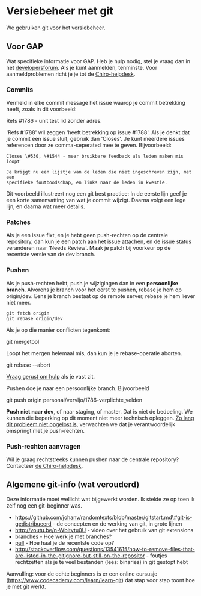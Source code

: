 Versiebeheer met git
====================

We gebruiken git voor het versiebeheer.

Voor GAP
--------

Wat specifieke informatie voor GAP. Heb je hulp nodig, stel je vraag dan
in het
[developersforum](http://websites.chiro.be/projects/gap/boards/2). Als
je kunt aanmelden, tenminste. Voor aanmeldproblemen richt je je tot de
[Chiro-helpdesk](https://chiro.be/eloket/feedback-gap).

### Commits

Vermeld in elke commit message het issue waarop je commit betrekking
heeft, zoals in dit voorbeeld:

Refs \#1786 - unit test lid zonder adres.

'Refs \#1788' wil zeggen 'heeft betrekking op issue \#1788'. Als je
denkt dat je commit een issue sluit, gebruik dan 'Closes'. Je kunt
meerdere issues referencen door ze comma-seperated mee te geven.
Bijvoorbeeld:

```
Closes \#530, \#1544 - meer bruikbare feedback als leden maken mis loopt

Je krijgt nu een lijstje van de leden die niet ingeschreven zijn, met
een
specifieke foutboodschap, en links naar de leden in kwestie.
```

Dit voorbeeld illustreert nog een git best practice: In de eerste lijn
geef je een korte samenvatting van wat je commit wijzigt. Daarna volgt
een lege lijn, en daarna wat meer details.

### Patches

Als je een issue fixt, en je hebt geen push-rechten op de centrale
repository, dan kun je een patch aan het issue attachen, en de issue
status veranderen naar 'Needs Review'. Maak je patch bij voorkeur op de
recentste versie van de dev branch.

### Pushen

Als je push-rechten hebt, push je wijzigingen dan in een **persoonlijke
branch**. Alvorens je branch voor het eerst te pushen, rebase je hem op
origin/dev. Eens je branch bestaat op de remote server, rebase je hem
liever niet meer.

```
git fetch origin
git rebase origin/dev
```

Als je op die manier conflicten tegenkomt:

git mergetool

Loopt het mergen helemaal mis, dan kun je je rebase-operatie aborten.

git rebase --abort

[Vraag gerust om hulp](http://websites.chiro.be/projects/gap/boards/2)
als je vast zit.

Pushen doe je naar een persoonlijke branch. Bijvoorbeeld

git push origin personal/vervljo/1786-verplichte\_velden

**Push niet naar dev**, of naar staging, of master. Dat is niet de
bedoeling. We kunnen die beperking op dit moment niet meer technisch
opleggen. [Zo lang dit probleem niet opgelost
is](https://github.com/jbox-web/redmine_git_hosting/issues/86),
verwachten we dat je verantwoordelijk omspringt met je push-rechten.

### Push-rechten aanvragen

Wil je graag rechtstreeks kunnen pushen naar de centrale repository?
Contacteer [de Chiro-helpdesk](https://chiro.be/eloket/feedback-gap).

Algemene git-info (wat verouderd)
---------------------------------

Deze informatie moet wellicht wat bijgewerkt worden. Ik stelde ze op
toen ik zelf nog een git-beginner was.

-   https://github.com/johanv/randomtexts/blob/master/gitstart.md\#git-is-gedistribueerd -
    de concepten en de werking van git, in grote lijnen
-   http://youtu.be/n-WbItytu0U - video over het gebruik van git
    extensions
-   [branches](branches.md) - Hoe werk je met branches?
-   [pull](pull.md) - Hoe haal je de recentste code op?
-   http://stackoverflow.com/questions/13541615/how-to-remove-files-that-are-listed-in-the-gitignore-but-still-on-the-repositor -
    foutjes rechtzetten als je te veel bestanden (lees: binaries) in git
    gestopt hebt

Aanvulling: voor de echte beginners is er een online cursusje
(https://www.codecademy.com/learn/learn-git) dat stap voor stap toont
hoe je met git werkt.
